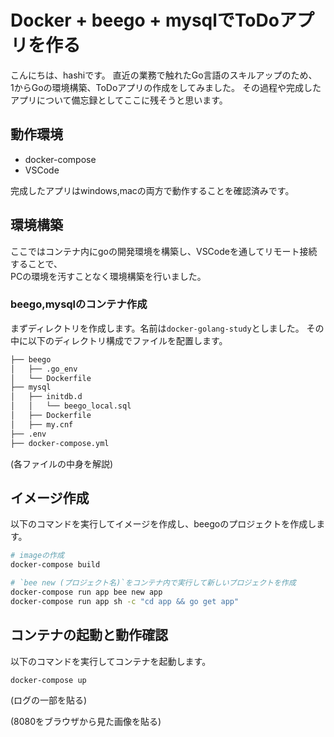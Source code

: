 # Docker + beego + mysqlでToDoアプリを作る

こんにちは、hashiです。
直近の業務で触れたGo言語のスキルアップのため、  
1からGoの環境構築、ToDoアプリの作成をしてみました。
その過程や完成したアプリについて備忘録としてここに残そうと思います。

## 動作環境

- docker-compose
- VSCode

完成したアプリはwindows,macの両方で動作することを確認済みです。

## 環境構築

ここではコンテナ内にgoの開発環境を構築し、VSCodeを通してリモート接続することで、  
PCの環境を汚すことなく環境構築を行いました。

### beego,mysqlのコンテナ作成

まずディレクトリを作成します。名前は`docker-golang-study`としました。
その中に以下のディレクトリ構成でファイルを配置します。

```sh
├── beego
│   ├── .go_env
│   └── Dockerfile
├── mysql
│   ├── initdb.d
│   │   └── beego_local.sql
│   ├── Dockerfile
│   ├── my.cnf
├── .env
├── docker-compose.yml
```

(各ファイルの中身を解説)

## イメージ作成

以下のコマンドを実行してイメージを作成し、beegoのプロジェクトを作成します。

```sh
# imageの作成
docker-compose build

# `bee new (プロジェクト名)`をコンテナ内で実行して新しいプロジェクトを作成
docker-compose run app bee new app
docker-compose run app sh -c "cd app && go get app"
```

## コンテナの起動と動作確認

以下のコマンドを実行してコンテナを起動します。

```sh
docker-compose up
```

(ログの一部を貼る)

(8080をブラウザから見た画像を貼る)